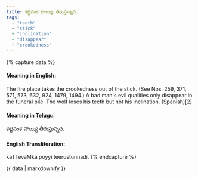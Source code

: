 ```yaml
---
title: కట్టెవంక పొయ్యి తీరుస్తున్నది.
tags:
  - "teeth"
  - "stick"
  - "inclination"
  - "disappear"
  - "crookedness"
---
```


{% capture data %}
#### Meaning in English:
The fire place takes the crookedness out of the stick.
(See Nos. 259, 371, 571, 573, 632, 924, 1479, 1494.)
A bad man's evil qualities only disappear in the funeral pile.
The wolf loses his teeth but not his inclination. (Spanish)[2]

#### Meaning in Telugu:
కట్టెవంక పొయ్యి తీరుస్తున్నది.

#### English Transliteration:
kaTTevaMka poyyi teerustunnadi.
{% endcapture %}

{{ data | markdownify }}

